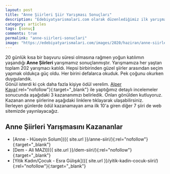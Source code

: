 ```yaml
---
layout: post
title: "Anne Şiirleri Şiir Yarışması Sonuçları"
description: "Edebiyatyarismalari.com olarak düzenlediğimiz ilk yarışma Anne Şiirleri şiir yarışması sonuçlanmıştır."
category: articles
tags: [sonuç]
comments: true
permalink: "anne-siirleri-sonuclari"
image: "https://edebiyatyarismalari.com/images/2020/haziran/anne-siirleri-yarismasi-sonuclari.jpg"
---
```


20 günlük kısa bir başvuru süresi olmasına rağmen yoğun katılımın yaşandığı **Anne Şiirleri** yarışmamız sonuçlanmıştır. Yarışmamıza her yaştan toplam 202 yarışmacı katıldı. Hepsi birbirinden güzel şiirler arasından seçim yapmak oldukça güç oldu. Her birini defalarca okuduk. Pek çoğunu okurken duygulandık.  
Gönül isterdi ki çok daha fazla kişiye ödül verelim. [Alper Kaya](http://www.alperkaya.org/?ref=edebiyatyarismalari.com){:rel="nofollow"}{:target="_blank"} ile yaptığımız detaylı incelemeler sonucunda aşağıdaki 3 kazananımızı belirledik. Onları gönülden kutluyoruz. Kazanan anne şiirlerine aşağıdaki linklere tıklayarak ulaşabilirsiniz.  
İlerleyen günlerde ödül kazanamayan ama ilk 10'a giren diğer 7 şiiri de web sitemizde yayınlayacağız.

## Anne Şiirleri Yarışmasını Kazananlar
- [Anne - Hüseyin Solum]({{ site.url }}/anne-siiri/){:rel="nofollow"}{:target="_blank"}
- [Dem - Ali MAZI]({{ site.url }}/dem-siiri/){:rel="nofollow"}{:target="_blank"}
- [Yitik Kadın/Çocuk - Esra Gülışık]({{ site.url }}/yitik-kadin-cocuk-siiri/){:rel="nofollow"}{:target="_blank"}
